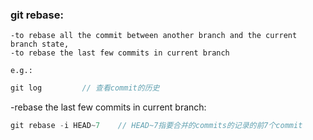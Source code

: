 ### git rebase:
    -to rebase all the commit between another branch and the current branch state,
    -to rebase the last few commits in current branch

    e.g.: 
```js
git log         // 查看commit的历史

```
-rebase the last few commits in current branch:
```js
git rebase -i HEAD~7    // HEAD~7指要合并的commits的记录的前7个commit
```